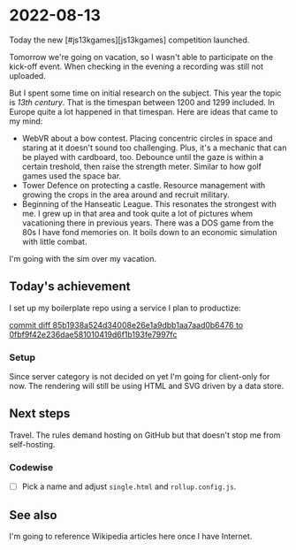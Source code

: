 # 2022-08-13

Today the new [#js13kgames][js13kgames] competition launched.

Tomorrow we're going on vacation, so I wasn't able to participate on the
kick-off event. When checking in the evening a recording was still not
uploaded.

But I spent some time on initial research on the subject. This year the topic
is _13th century_. That is the timespan between 1200 and 1299 included.
In Europe quite a lot happened in that timespan. Here are ideas that came to
my mind:

- WebVR about a bow contest. Placing concentric circles in space and staring
  at it doesn't sound too challenging. Plus, it's a mechanic that can be played
  with cardboard, too. Debounce until the gaze is within a certain treshold,
  then raise the strength meter. Similar to how golf games used the space bar.
- Tower Defence on protecting a castle. Resource management with growing the
  crops in the area around and recruit military.
- Beginning of the Hanseatic League. This resonates the strongest with me.
  I grew up in that area and took quite a lot of pictures whem vacationing
  there in previous years. There was a DOS game from the 80s I have fond
  memories on. It boils down to an economic simulation with little combat.

I'm going with the sim over my vacation.

## Today's achievement

I set up my boilerplate repo using a service I plan to productize:

[commit diff 85b1938a524d34008e26e1a9dbb1aa7aad0b6476 to 0fbf9f42e236dae581010419d6f1b193fe7997fc][diff]

### Setup

Since server category is not decided on yet I'm going for client-only for now.
The rendering will still be using HTML and SVG driven by a data store.

## Next steps

Travel. The rules demand hosting on GitHub but that doesn't stop me from
self-hosting.

### Codewise

- [ ] Pick a name and adjust `single.html` and `rollup.config.js`.

## See also

I'm going to reference Wikipedia articles here once I have Internet.

[diff]: https://code.jaenis.ch/js13kgames/js13kgames-2023/compare/85b1938a524d34008e26e1a9dbb1aa7aad0b6476...0fbf9f42e236dae581010419d6f1b193fe7997fc
